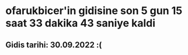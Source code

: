 # ofarukbicer'in gidisine son 5 gun 15 saat 33 dakika 43 saniye kaldi

## Gidis tarihi: 30.09.2022 :(